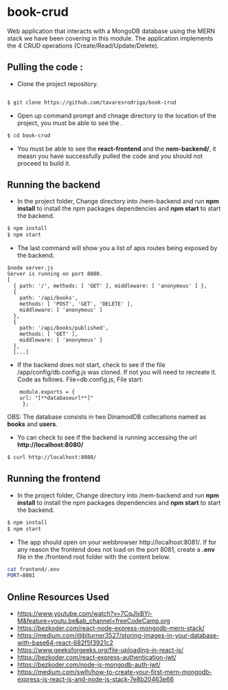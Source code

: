 # book-crud

Web application that interacts with a MongoDB database using the MERN stack we have been covering in this module. The application implements the 4 CRUD operations (Create/Read/Update/Delete).

## Pulling the code :

* Clone the project repository.
```bash

$ git clone https://github.com/tavaresrodrigo/book-crud
```

* Open up command prompt and chnage directory to the location of the project, you must be able to see the .

```bash
$ cd book-crud
```

* You must be able to see the **react-frontend** and the **nem-backend/**, it measn you have successfully pulled the code and you should not proceed to build it. 


## Running the backend
* In the project folder, Change directory into /nem-backend and run **npm install** to install the npm packages dependencies and **npm start** to start the backend.

```bash
$ npm install 
$ npm start 
```
* The last command will show you a list of apis routes being exposed by the backend. 
```
$node server.js
Server is running on port 8080.
[
  { path: '/', methods: [ 'GET' ], middleware: [ 'anonymous' ] },
  {
    path: '/api/books',
    methods: [ 'POST', 'GET', 'DELETE' ],
    middleware: [ 'anonymous' ]
  },
  {
    path: '/api/books/published',
    methods: [ 'GET' ],
    middleware: [ 'anonymous' ]
  },
  [...]
 ```
 
* If the backend does not start, check to see if the file /app/config/db.config.js was cloned. If not you will need to recreate it.
    Code as follows. File=db.config.js, File start:
```
    module.exports = {
    url: "[**databaseurl**]"
     };
```
OBS: The database consists in two DinamodDB collecations named as **books** and **users**.

* Yo can check to see if the backend is running accessing the url **http://localhost:8080/**

```bash
$ curl http://localhost:8080/
```

## Running the frontend

* In the project folder, Change directory into /nem-backend and run **npm install** to install the npm packages dependencies and **npm start** to start the backend.

```bash
$ npm install 
$ npm start 
```
* The app should open on your webbrowser http://localhost:8081/. If for any reason the frontend does not load on the port 8081, create a **.env** file in the /frontend root folder with the content below.

```bash
cat frontend/.env
PORT=8081
```
## Online Resources Used 

* https://www.youtube.com/watch?v=7CqJlxBYj-M&feature=youtu.be&ab_channel=freeCodeCamp.org
* https://bezkoder.com/react-node-express-mongodb-mern-stack/
* https://medium.com/@blturner3527/storing-images-in-your-database-with-base64-react-682f5f3921c2
* https://www.geeksforgeeks.org/file-uploading-in-react-js/
* https://bezkoder.com/react-express-authentication-jwt/
* https://bezkoder.com/node-js-mongodb-auth-jwt/
* https://medium.com/swlh/how-to-create-your-first-mern-mongodb-express-js-react-js-and-node-js-stack-7e8b20463e66
